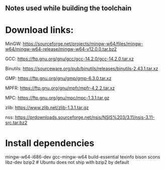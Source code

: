 ## Notes used while building the toolchain

# Download links:

MinGW: https://sourceforge.net/projects/mingw-w64/files/mingw-w64/mingw-w64-release/mingw-w64-v12.0.0.tar.bz2

GCC: https://ftp.gnu.org/gnu/gcc/gcc-14.2.0/gcc-14.2.0.tar.xz

Binutils: https://sourceware.org/pub/binutils/releases/binutils-2.43.1.tar.xz

GMP: https://ftp.gnu.org/gnu/gmp/gmp-6.3.0.tar.xz

MPFR: https://ftp.gnu.org/gnu/mpfr/mpfr-4.2.2.tar.xz

MPC: https://ftp.gnu.org/gnu/mpc/mpc-1.3.1.tar.gz

zlib: https://www.zlib.net/zlib-1.3.1.tar.gz

nss: https://prdownloads.sourceforge.net/nsis/NSIS%203/3.11/nsis-3.11-src.tar.bz2

# Install dependencies
mingw-w64-i686-dev gcc-mingw-w64 build-essential texinfo bison scons libz-dev bzip2 # Ubuntu does not ship with bzip2 by default
